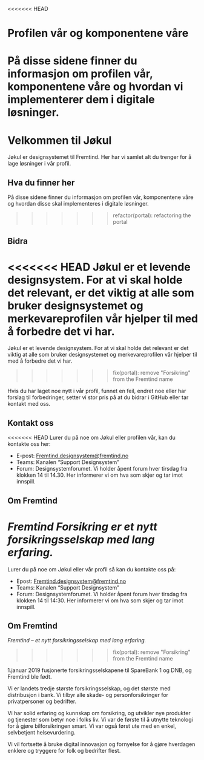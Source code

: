 <<<<<<< HEAD
# Profilen vår og komponentene våre

På disse sidene finner du informasjon om profilen vår, komponentene våre og hvordan vi implementerer dem i digitale løsninger.
=======
# Velkommen til Jøkul

Jøkul er designsystemet til Fremtind. Her har vi samlet alt du trenger for å lage løsninger i vår profil.

## Hva du finner her

På disse sidene finner du informasjon om profilen vår, komponentene våre og hvordan disse skal implementeres i digitale løsninger.
>>>>>>> refactor(portal): refactoring the portal

## Bidra
<<<<<<< HEAD
Jøkul er et levende designsystem. For at vi skal holde det relevant, er det viktig at alle som bruker designsystemet og merkevareprofilen vår hjelper til med å forbedre det vi har.
=======

Jøkul er et levende designsystem. For at vi skal holde det relevant er det viktig at alle som bruker designsystemet og merkevareprofilen vår hjelper til med å forbedre det vi har.
>>>>>>> fix(portal): remove "Forsikring" from the Fremtind name

Hvis du har laget noe nytt i vår profil, funnet en feil, endret noe eller har forslag til forbedringer, setter vi stor pris på at du bidrar i GitHub eller tar kontakt med oss.

## Kontakt oss
<<<<<<< HEAD
Lurer du på noe om Jøkul eller profilen vår, kan du kontakte oss her:

-   E-post: [Fremtind.designsystem@fremtind.no](mailto:fremtind.designsystem@fremtind.no)
-   Teams: Kanalen “Support Designsystem”
-   Forum: Designsystemforumet. Vi holder åpent forum hver tirsdag fra klokken 14 til 14.30. Her informerer vi om hva som skjer og tar imot innspill.

## Om Fremtind

_Fremtind Forsikring er et nytt forsikringsselskap med lang erfaring._
=======

Lurer du på noe om Jøkul eller vår profil så kan du kontakte oss på:

-   Epost: [Fremtind.designsystem@fremtind.no](mailto:fremtind.designsystem@fremtind.no)
-   Teams: Kanalen “Support Designsystem”
-   Forum: Designsystemforumet. Vi holder åpent forum hver tirsdag fra klokken 14 til 14:30. Her informerer vi om hva som skjer og tar imot innspill.

## Om Fremtind

_Fremtind – et nytt forsikringsselskap med lang erfaring._
>>>>>>> fix(portal): remove "Forsikring" from the Fremtind name

1.januar 2019 fusjonerte forsikringsselskapene til SpareBank 1 og DNB, og Fremtind ble født.

Vi er landets tredje største forsikringsselskap, og det største med distribusjon i bank. Vi tilbyr alle skade- og personforsikringer for privatpersoner og bedrifter.

Vi har solid erfaring og kunnskap om forsikring, og utvikler nye produkter og tjenester som betyr noe i folks liv. Vi var de første til å utnytte teknologi for å gjøre bilforsikringen smart. Vi var også først ute med en enkel, selvbetjent helsevurdering.

Vi vil fortsette å bruke digital innovasjon og fornyelse for å gjøre hverdagen enklere og tryggere for folk og bedrifter flest.
